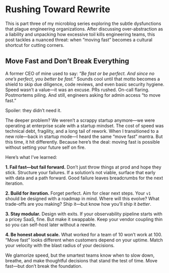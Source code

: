 # Rushing Toward Rewrite

This is part three of my microblog series exploring the subtle dysfunctions that plague engineering organizations. After discussing over-abstraction as a liability and unpacking how excessive toil kills engineering teams, this post tackles a nuanced threat: when “moving fast” becomes a cultural shortcut for cutting corners.

## Move Fast and Don’t Break Everything

A former CEO of mine used to say: _“Be fast or be perfect. And since no one’s perfect, you better be fast.”_ Sounds cool until that motto becomes a shield to skip due diligence, code reviews, and even basic security hygiene. Speed wasn’t a value—it was an excuse. PRs rushed. On-call flaring. Postmortems piling. And still, engineers asking for admin access “to move fast.”

Spoiler: they didn’t need it.

The deeper problem? We weren’t a scrappy startup anymore—we were operating at enterprise scale with a startup mindset. The cost of speed was technical debt, fragility, and a long tail of rework. When I transitioned to a new role—back in startup mode—I heard the same “move fast” mantra. But this time, it hit differently. Because here’s the deal: moving fast is possible without setting your future self on fire.

Here’s what I’ve learned:

**1. Fail fast—but fail forward.** Don’t just throw things at prod and hope they stick. Structure your failures. If a solution’s not viable, surface that early with data and a path forward. Good failure leaves breadcrumbs for the next iteration.

**2. Build for iteration.** Forget perfect. Aim for clear next steps. Your `v1` should be designed with a roadmap in mind. Where will this evolve? What trade-offs are you making? Ship it—but know how you’ll ship it _better_.

**3. Stay modular.** Design with exits. If your observability pipeline starts with a pricey SaaS, fine. But make it swappable. Keep your vendor coupling thin so you can self-host later without a rewrite.

**4. Be honest about scale.** What worked for a team of 10 won’t work at 100. “Move fast” looks different when customers depend on your uptime. Match your velocity with the blast radius of your decisions.

We glamorize speed, but the smartest teams know when to slow down, breathe, and make thoughtful decisions that stand the test of time. Move fast—but don’t break the foundation.

